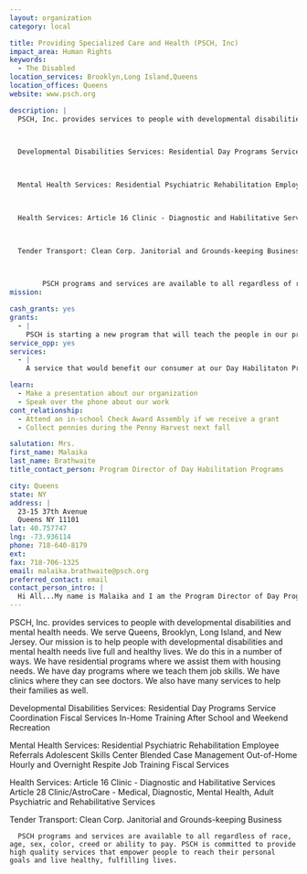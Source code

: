 ```yaml
---
layout: organization
category: local

title: Providing Specialized Care and Health (PSCH, Inc)
impact_area: Human Rights
keywords: 
  - The Disabled
location_services: Brooklyn,Long Island,Queens
location_offices: Queens
website: www.psch.org

description: |
  PSCH, Inc. provides services to people with developmental disabilities and mental health needs. We serve Queens, Brooklyn, Long Island, and New Jersey.  Our mission is to help people with developmental disabilities and mental health needs live full and healthy lives.  We do this in a number of ways.  We have residential programs where we assist them with housing needs.  We have day programs where we teach them job skills.  We have clinics where they can see doctors.  We also have many services to help their families as well.

     

  Developmental Disabilities Services: Residential Day Programs Service Coordination Fiscal Services In-Home Training After School and Weekend Recreation

  

  Mental Health Services: Residential Psychiatric Rehabilitation Employee Referrals Adolescent Skills Center Blended Case Management Out-of-Home Hourly and Overnight Respite Job Training Fiscal Services

  

  Health Services: Article 16 Clinic - Diagnostic and Habilitative Services Article 28 Clinic/AstroCare - Medical, Diagnostic, Mental Health, Adult Psychiatric and Rehabilitative Services

  

  Tender Transport: Clean Corp. Janitorial and Grounds-keeping Business 

  

        PSCH programs and services are available to all regardless of race, age, sex, color, creed or ability to pay. PSCH is committed to provide high quality services that empower people to reach their personal goals and live healthy, fulfilling lives. 
mission: 

cash_grants: yes
grants: 
  - |
    PSCH is starting a new program that will teach the people in our program job related skills.  Our hope is to purchase a mobile pet grooming vehicle.  We will use this vehicle to teach pet grooming skills to people with disabilities who love animals.  This vehicle will charge a very small fee for cleaning pets all over the Queens area.  The skills that they will learn and the pride they will gain will be invaluable.  These vehicles can range anywhere from $5000 to $80000.  However, we are looking to start small.  Your grant of $1000 will help in the purchase of our vehicle.
service_opp: yes
services: 
  - |
    A service that would benefit our consumer at our Day Habilitaton Program is art therapy.  Anyone willing to volunteer their time and sharing their gift of playing a musical instrument, singing, dancing, teaching art, etc. would greatly help the population we serve.  Our consumers strive to learn everything.

learn: 
  - Make a presentation about our organization
  - Speak over the phone about our work
cont_relationship: 
  - Attend an in-school Check Award Assembly if we receive a grant
  - Collect pennies during the Penny Harvest next fall

salutation: Mrs.
first_name: Malaika
last_name: Brathwaite
title_contact_person: Program Director of Day Habilitation Programs

city: Queens
state: NY
address: |
  23-15 37th Avenue  
  Queens NY 11101
lat: 40.757747
lng: -73.936114
phone: 718-640-8179
ext: 
fax: 718-706-1325
email: malaika.brathwaite@psch.org
preferred_contact: email
contact_person_intro: |
  Hi All...My name is Malaika and I am the Program Director of Day Programs at PSCH, Inc.  I currently run 4 day programs for people with developmental disabilities...teaching them job skills.  I have been with the agency since 2001 and love the job I do.  I look forward to a great relationship with you guys!
---
```

PSCH, Inc. provides services to people with developmental disabilities and mental health needs. We serve Queens, Brooklyn, Long Island, and New Jersey.  Our mission is to help people with developmental disabilities and mental health needs live full and healthy lives.  We do this in a number of ways.  We have residential programs where we assist them with housing needs.  We have day programs where we teach them job skills.  We have clinics where they can see doctors.  We also have many services to help their families as well.

   

Developmental Disabilities Services: Residential Day Programs Service Coordination Fiscal Services In-Home Training After School and Weekend Recreation



Mental Health Services: Residential Psychiatric Rehabilitation Employee Referrals Adolescent Skills Center Blended Case Management Out-of-Home Hourly and Overnight Respite Job Training Fiscal Services



Health Services: Article 16 Clinic - Diagnostic and Habilitative Services Article 28 Clinic/AstroCare - Medical, Diagnostic, Mental Health, Adult Psychiatric and Rehabilitative Services



Tender Transport: Clean Corp. Janitorial and Grounds-keeping Business 



      PSCH programs and services are available to all regardless of race, age, sex, color, creed or ability to pay. PSCH is committed to provide high quality services that empower people to reach their personal goals and live healthy, fulfilling lives. 